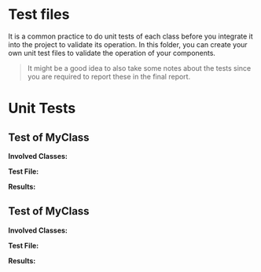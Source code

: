 # Test files

It is a common practice to do unit tests of each class before you integrate it into the project to validate its operation.
In this folder, you can create your own unit test files to validate the operation of your components.

> It might be a good idea to also take some notes about the tests since you are required to 
  report these in the final report.

# Unit Tests


## Test of MyClass

**Involved Classes:**

**Test File:**

**Results:**


## Test of MyClass

**Involved Classes:**

**Test File:**

**Results:**

